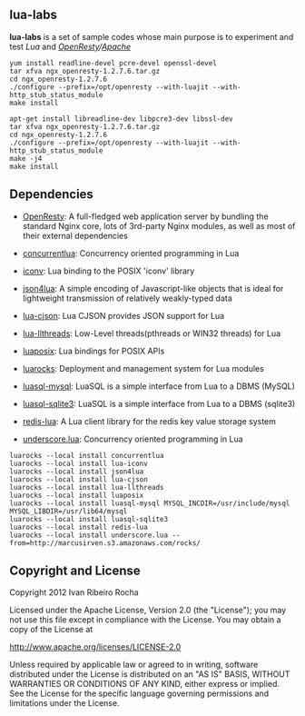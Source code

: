 lua-labs
-----------

**lua-labs**  is a set of sample codes whose main purpose is to experiment and test *Lua* and *[OpenResty]/[Apache]*

```shell
yum install readline-devel pcre-devel openssl-devel
tar xfva ngx_openresty-1.2.7.6.tar.gz
cd ngx_openresty-1.2.7.6
./configure --prefix=/opt/openresty --with-luajit --with-http_stub_status_module
make install
```

```shell
apt-get install libreadline-dev libpcre3-dev libssl-dev
tar xfva ngx_openresty-1.2.7.6.tar.gz
cd ngx_openresty-1.2.7.6
./configure --prefix=/opt/openresty --with-luajit --with-http_stub_status_module
make -j4 
make install
```

Dependencies
-----------

* [OpenResty]: A full-fledged web application server by bundling the standard Nginx core, lots of 3rd-party Nginx modules, as well as most of their external dependencies

* [concurrentlua]: Concurrency oriented programming in Lua
* [iconv]: Lua binding to the POSIX 'iconv' library
* [json4lua]: A simple encoding of Javascript-like objects that is ideal for lightweight transmission of relatively weakly-typed data
* [lua-cjson]: Lua CJSON provides JSON support for Lua
* [lua-llthreads]: Low-Level threads(pthreads or WIN32 threads) for Lua
* [luaposix]: Lua bindings for POSIX APIs
* [luarocks]: Deployment and management system for Lua modules
* [luasql-mysql]: LuaSQL is a simple interface from Lua to a DBMS (MySQL)
* [luasql-sqlite3]: LuaSQL is a simple interface from Lua to a DBMS (sqlite3)
* [redis-lua]: A Lua client library for the redis key value storage system
* [underscore.lua]: Concurrency oriented programming in Lua

```shell
luarocks --local install concurrentlua
luarocks --local install lua-iconv
luarocks --local install json4lua 
luarocks --local install lua-cjson
luarocks --local install lua-llthreads
luarocks --local install luaposix
luarocks --local install luasql-mysql MYSQL_INCDIR=/usr/include/mysql MYSQL_LIBDIR=/usr/lib64/mysql
luarocks --local install luasql-sqlite3
luarocks --local install redis-lua
luarocks --local install underscore.lua --from=http://marcusirven.s3.amazonaws.com/rocks/
```

Copyright and License
---------------------
Copyright 2012 Ivan Ribeiro Rocha

Licensed under the Apache License, Version 2.0 (the "License");
you may not use this file except in compliance with the License.
You may obtain a copy of the License at

   http://www.apache.org/licenses/LICENSE-2.0

Unless required by applicable law or agreed to in writing, software
distributed under the License is distributed on an "AS IS" BASIS,
WITHOUT WARRANTIES OR CONDITIONS OF ANY KIND, either express or implied.
See the License for the specific language governing permissions and
limitations under the License.

[Apache]: http://httpd.apache.org/dev/devnotes.html
[OpenResty]: http://openresty.org/
[concurrentlua]: https://github.com/lefcha/concurrentlua
[iconv]: http://luaforge.net/projects/lua-iconv/
[json4lua]: http://json.luaforge.net/
[lua-cjson]: http://www.kyne.com.au/~mark/software/lua-cjson.php
[lua-llthreads]: http://github.com/Neopallium/lua-llthreads
[luaposix]: https://github.com/luaposix/luaposix
[luarocks]: http://luarocks.org/en
[luasql-mysql]: http://www.keplerproject.org/luasql/
[luasql-sqlite3]: http://www.keplerproject.org/luasql/
[redis-lua]: http://github.com/nrk/redis-lua
[underscore.lua]: http://mirven.github.io/underscore.lua/